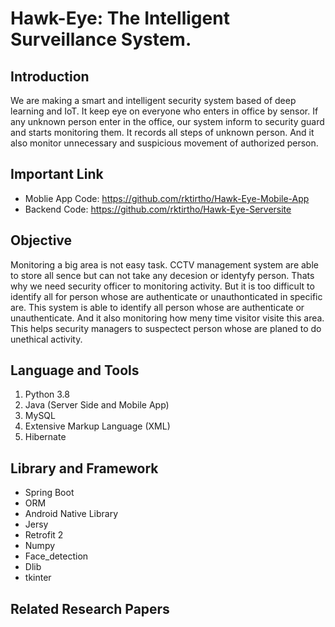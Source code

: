 # Hawk-Eye: The Intelligent Surveillance System. 

## Introduction
We are making a smart and intelligent security system based of deep learning and IoT. It keep eye on everyone who enters in office by sensor. If any unknown person enter in the office, our system inform to security guard and starts monitoring them. It records all steps of unknown person. And it also monitor unnecessary and suspicious movement of authorized person.

## Important Link
* Moblie App Code: https://github.com/rktirtho/Hawk-Eye-Mobile-App
* Backend Code: https://github.com/rktirtho/Hawk-Eye-Serversite

## Objective
Monitoring a big area is not easy task. CCTV management system are able to store all sence but can not take any decesion or identyfy person. Thats why we need security officer to monitoring activity. But it is too difficult to identify all for person whose are authenticate or unauthonticated in specific are. This system is able to identify all person whose are authenticate or unauthenticate. And it also monitoring how meny time visitor visite this area. This helps security managers to suspectect person whose are planed to do unethical activity. 

## Language and Tools
1. Python 3.8
2. Java (Server Side and Mobile App)
3. MySQL
4. Extensive Markup Language (XML)
5. Hibernate

## Library and Framework
* Spring Boot
* ORM
* Android Native Library
* Jersy
* Retrofit 2
* Numpy
* Face_detection
* Dlib
* tkinter

## Related Research Papers
